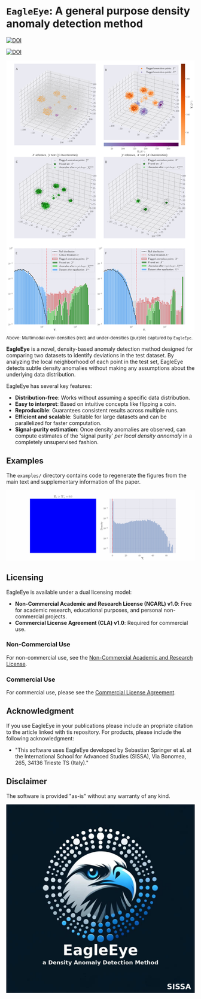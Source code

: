 
# `EagleEye`: A general purpose density anomaly detection method

[![DOI](https://zenodo.org/badge/DOI/10.5281/zenodo.14016472.svg)](https://doi.org/10.5281/zenodo.14016472)

[![DOI](https://www.arxiv.org/abs/2503.23927)](https://www.arxiv.org/abs/2503.23927)


![EagleEye](./examples/Tresette_v7/Fig2.png)
<small>
Above: Multimodal over-densities (red) and under-densities (purple) captured by $\texttt{EagleEye}$. 
</small>

**EagleEye** is a novel, density-based anomaly detection method designed for comparing two datasets to identify deviations in the test dataset. By analyzing the local neighborhood of each point in the test set, EagleEye detects subtle density anomalies without making any assumptions about the underlying data distribution.

EagleEye has several key features:
- **Distribution-free**: Works without assuming a specific data distribution.
- **Easy to interpret**: Based on intuitive concepts like flipping a coin.
- **Reproducible**: Guarantees consistent results across multiple runs.
- **Efficient and scalable**: Suitable for large datasets and can be parallelized for faster computation.
- **Signal-purity estimation**: Once density anomalies are observed, can compute estimates of the 'signal purity' _per local density annomaly_ in a completely unsupervised fashion.


## Examples
The `examples/` directory contains code to regenerate the figures from the main text and supplementary information of the paper. 

![EagleEye Demo](examples/Basic_usage/putative_threshold_with_histogram.gif)


## Licensing

EagleEye is available under a dual licensing model:

- **Non-Commercial Academic and Research License (NCARL) v1.0**: Free for academic research, educational purposes, and personal non-commercial projects.
- **Commercial License Agreement (CLA) v1.0**: Required for commercial use.

### Non-Commercial Use

For non-commercial use, see the [Non-Commercial Academic and Research License](NON-COMMERCIAL-LICENSE.md).

### Commercial Use

For commercial use, please see the [Commercial License Agreement](COMMERCIAL-LICENSE.md).

## Acknowledgment

If you use EagleEye in your publications please include an propriate citation to the article linked with tis repository. For products, please include the following acknowledgment:
- "This software uses EagleEye developed by Sebastian Springer et al. at the International School for Advanced Studies (SISSA), Via Bonomea, 265, 34136 Trieste TS (Italy)."

## Disclaimer

The software is provided "as-is" without any warranty of any kind.


![eagle](eagleeye/eagle_eye_log.jpeg)
